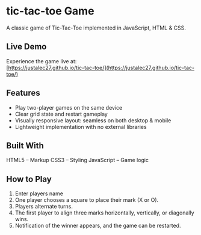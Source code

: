 # tic-tac-toe Game

A classic game of Tic-Tac-Toe implemented in JavaScript, HTML & CSS.

##  Live Demo
Experience the game live at:  
[https://justalec27.github.io/tic-tac-toe/](https://justalec27.github.io/tic-tac-toe/)

## Features
-  Play two-player games on the same device
-  Clear grid state and restart gameplay
-  Visually responsive layout: seamless on both desktop & mobile
-  Lightweight implementation with no external libraries

## Built With
HTML5 – Markup
CSS3 – Styling
JavaScript – Game logic

## How to Play
1. Enter players name
2. One player chooses a square to place their mark (X or O).
3. Players alternate turns.
4. The first player to align three marks horizontally, vertically, or diagonally wins.
5. Notification of the winner appears, and the game can be restarted.